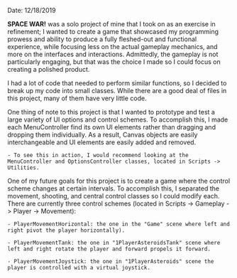 Date: 12/18/2019

**SPACE WAR!** was a solo project of mine that I took on as an exercise in refinement;
I wanted to create a game that showcased my programming prowess and ability to produce a fully fleshed-out and functional experience,
while focusing less on the actual gameplay mechanics, and more on the interfaces and interactions.
Admittedly, the gameplay is not particularly engaging, but that was the choice I made so I could focus on creating a polished product.

I had a lot of code that needed to perform similar functions, so I decided to break up my code into small classes.
While there are a good deal of files in this project, many of them have very little code.

One thing of note to this project is that I wanted to prototype and test a large variety of UI options and control schemes.
To accomplish this, I made each MenuController find its own UI elements rather than dragging and dropping them individually.
As a result, Canvas objects are easily interchangeable and UI elements are easily added and removed.

	- To see this in action, I would recommend looking at the MenuController and OptionsController classes, located in Scripts -> Utilities.

One of my future goals for this project is to create a game where the control scheme changes at certain intervals.
To accomplish this, I separated the movement, shooting, and central control classes so I could modify each.
There are currently three control schemes (located in Scripts -> Gameplay -> Player -> Movement):

	- PlayerMovementHorizontal: the one in the "Game" scene where left and right pivot the player horizontally).

	- PlayerMovementTank: the one in "1PlayerAsteroidsTank" scene where left and right rotate the player and forward propels it forward.

	- PlayerMovementJoystick: the one in "1PlayerAsteroids" scene the player is controlled with a virtual joystick.
